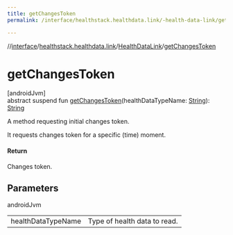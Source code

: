 ```yaml
---
title: getChangesToken
permalink: /interface/healthstack.healthdata.link/-health-data-link/get-changes-token.html

---
```

//[interface](../../../index.html)/[healthstack.healthdata.link](../index.html)/[HealthDataLink](index.html)/[getChangesToken](get-changes-token.html)



# getChangesToken



[androidJvm]\
abstract suspend fun [getChangesToken](get-changes-token.html)(healthDataTypeName: [String](https://kotlinlang.org/api/latest/jvm/stdlib/kotlin/-string/index.html)): [String](https://kotlinlang.org/api/latest/jvm/stdlib/kotlin/-string/index.html)



A method requesting initial changes token.



It requests changes token for a specific (time) moment.



#### Return



Changes token.



## Parameters


androidJvm

| | |
|---|---|
| healthDataTypeName | Type of health data to read. |




